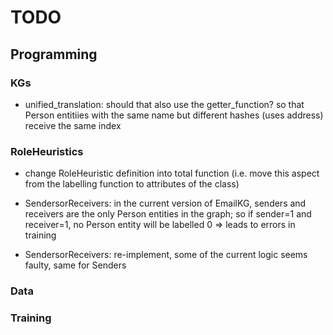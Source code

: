 # TODO

## Programming

### KGs

 - unified_translation: should that also use the getter\_function? so that Person entitiies with the same name but different hashes (uses address) receive the same index

### RoleHeuristics

 - change RoleHeuristic definition into total function (i.e. move this aspect from the labelling function to attributes of the class)

 - SendersorReceivers: in the current version of EmailKG, senders and receivers are the only Person entities in the graph; so if sender=1 and receiver=1, no Person entity will be labelled 0
   => leads to errors in training


 - SendersorReceivers: re-implement, some of the current logic seems faulty, same for Senders


### Data


### Training

